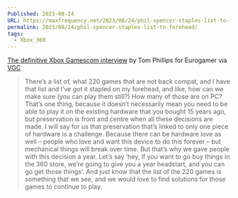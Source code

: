 ```yaml
---
Published: 2023-08-24
URL: https://maxfrequency.net/2023/08/24/phil-spencer-staples-list-to-forehead/
permalink: 2023/08/24/phil-spencer-staples-list-to-forehead/
tags:
  - Xbox_360
---
```

[The definitive Xbox Gamescom interview](https://www.eurogamer.net/the-definitive-xbox-gamescom-interview) by Tom Phillips for Eurogamer via [VGC](https://www.videogameschronicle.com/news/xbox-boss-would-love-to-find-solutions-so-games-arent-lost-when-the-360-store-closes/)

> There’s a list of, what 220 games that are not back compat, and I have that list and I’ve got it stapled on my forehead, and like, how can we make sure (you can play them still?) How many of those are on PC? That’s one thing, because it doesn’t necessarily mean you need to be able to play it on the existing hardware that you bought 15 years ago, but preservation is front and centre when all these decisions are made. I will say for us that preservation that’s linked to only one piece of hardware is a challenge. Because there can be hardware love as well – people who love and want this device to do this forever – but mechanical things will break over time. But that’s why we gave people with this decision a year. Let’s say ‘hey, if you want to go buy things in the 360 store, we’re going to give you a year headstart, and you can go get those things’. And just know that the list of the 220 games is something that we see, and we would love to find solutions for those games to continue to play.